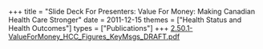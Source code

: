 +++
title = "Slide Deck For Presenters: Value For Money: Making Canadian Health Care Stronger"
date = 2011-12-15
themes = ["Health Status and Health Outcomes"]
types = ["Publications"]
+++
[2.50.1-ValueForMoney\_HCC\_Figures\_KeyMsgs\_DRAFT.pdf](/files/2.50.1-ValueForMoney_HCC_Figures_KeyMsgs_DRAFT.pdf)
